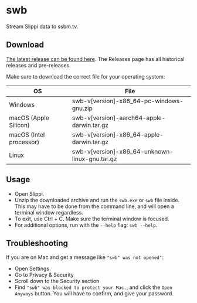 # swb

Stream Slippi data to ssbm.tv.

## Download

[The latest release can be found here](https://github.com/gcpreston/swb-rs/releases/latest). The Releases page has all historical releases and pre-releases.

Make sure to download the correct file for your operating system:

| OS                      | File                                           |
| ----------------------- | ---------------------------------------------- |
| Windows                 | swb-v[version]-x86_64-pc-windows-gnu.zip       |
| macOS (Apple Silicon)   | swb-v[version]-aarch64-apple-darwin.tar.gz     |
| macOS (Intel processor) | swb-v[version]-x86_64-apple-darwin.tar.gz      |
| Linux                   | swb-v[version]-x86_64-unknown-linux-gnu.tar.gz |

## Usage

- Open Slippi.
- Unzip the downloaded archive and run the `swb.exe` or `swb` file inside. This may have to be done from the command line, and will open a terminal window regardless.
- To exit, use Ctrl + C. Make sure the terminal window is focused.
- For additional options, run with the `--help` flag: `swb --help`.

## Troubleshooting

If you are on Mac and get a message like `"swb" was not opened"`:
- Open Settings
- Go to Privacy & Security
- Scroll down to the Security section
- Find `"swb" was blocked to protect your Mac.`, and click the `Open Anyways` button. You will have to confirm, and give your password.
